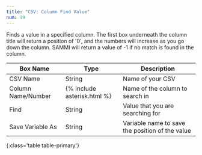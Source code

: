 ```yaml
---
title: "CSV: Column Find Value"
num: 19
---
```


Finds a value in a specified column. The first box underneath the column title will return a position of '0', and the numbers will increase as you go down the column.
SAMMI will return a value of -1 if no match is found in the column.

| Box Name | Type | Description |
|-------|--------|--------
|CSV Name|String|Name of your CSV
|Column Name/Number|{% include asterisk.html %}|Name of the column to search in
|Find|String|Value that you are searching for
|Save Variable As|String|Variable name to save the position of the value
{:class='table table-primary'}









